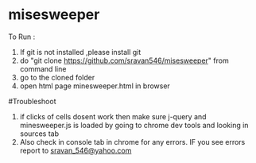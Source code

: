 # misesweeper

To Run :
1. If git is not installed ,please install git
1. do  "git clone https://github.com/sravan546/misesweeper" from  command line
3. go to the cloned folder
2. open html page minesweeper.html in browser

#Troubleshoot 
1. if clicks of cells dosent work then make sure j-query and minesweeper.js is loaded  by going to chrome dev tools and looking in sources tab
2. Also check in console tab in chrome for any errors. IF you see errors report to sravan_546@yahoo.com

